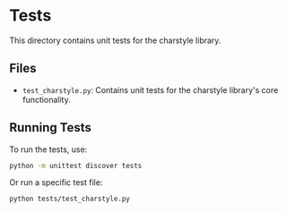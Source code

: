 # Tests

This directory contains unit tests for the charstyle library.

## Files

- `test_charstyle.py`: Contains unit tests for the charstyle library's core functionality.

## Running Tests

To run the tests, use:

```bash
python -m unittest discover tests
```

Or run a specific test file:

```bash
python tests/test_charstyle.py
